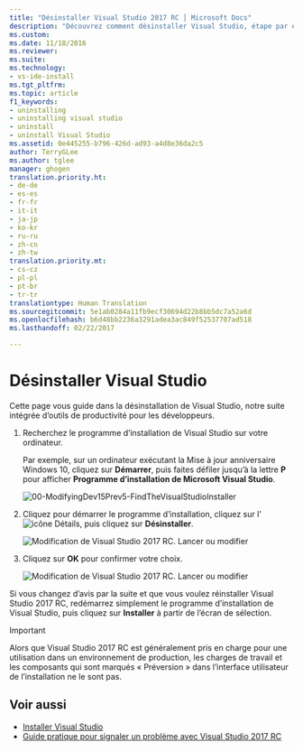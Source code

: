 ```yaml
---
title: "Désinstaller Visual Studio 2017 RC │ Microsoft Docs"
description: "Découvrez comment désinstaller Visual Studio, étape par étape."
ms.custom: 
ms.date: 11/18/2016
ms.reviewer: 
ms.suite: 
ms.technology:
- vs-ide-install
ms.tgt_pltfrm: 
ms.topic: article
f1_keywords:
- uninstalling
- uninstalling visual studio
- uninstall
- uninstall Visual Studio
ms.assetid: 0e445255-b796-426d-ad93-a4d8e36da2c5
author: TerryGLee
ms.author: tglee
manager: ghogen
translation.priority.ht:
- de-de
- es-es
- fr-fr
- it-it
- ja-jp
- ko-kr
- ru-ru
- zh-cn
- zh-tw
translation.priority.mt:
- cs-cz
- pl-pl
- pt-br
- tr-tr
translationtype: Human Translation
ms.sourcegitcommit: 5e1ab0284a11fb9ecf30694d22b8bb5dc7a52a6d
ms.openlocfilehash: b6d48bb2236a3291adea3ac849f52537707ad518
ms.lasthandoff: 02/22/2017

---
```


# <a name="uninstall-visual-studio"></a>Désinstaller Visual Studio
Cette page vous guide dans la désinstallation de Visual Studio, notre suite intégrée d’outils de productivité pour les développeurs.  

1.  Recherchez le programme d’installation de Visual Studio sur votre ordinateur.  

     Par exemple, sur un ordinateur exécutant la Mise à jour anniversaire Windows 10, cliquez sur **Démarrer**, puis faites défiler jusqu’à la lettre **P** pour afficher **Programme d’installation de Microsoft Visual Studio**.  

     ![00-ModifyingDev15Prev5-FindTheVisualStudioInstaller](../install/media/00-modifyingdev15prev5-findthevisualstudioinstaller.png)

2.  Cliquez pour démarrer le programme d’installation, cliquez sur l’![icône Détails](media/vs2017uninstall-UninstallIcon.png), puis cliquez sur **Désinstaller**.  

     ![Modification de Visual Studio 2017 RC. Lancer ou modifier](media/vs2017uninstall-ChooseUninstallFromInstaller.png "Réparer ou désinstaller Visual Studio 2017 RC")  

3.  Cliquez sur **OK** pour confirmer votre choix.

     ![Modification de Visual Studio 2017 RC. Lancer ou modifier](media/vs2017uninstall-UninstallConfirm.png "Confirmer la désinstallation de Visual Studio 2017 RC")  

Si vous changez d’avis par la suite et que vous voulez réinstaller Visual Studio 2017 RC, redémarrez simplement le programme d’installation de Visual Studio, puis cliquez sur **Installer** à partir de l’écran de sélection.

> [!IMPORTANT]
> Alors que Visual Studio 2017 RC est généralement pris en charge pour une utilisation dans un environnement de production, les charges de travail et les composants qui sont marqués « Préversion » dans l’interface utilisateur de l’installation ne le sont pas.

## <a name="see-also"></a>Voir aussi  
* [Installer Visual Studio](install-visual-studio.md)
* [Guide pratique pour signaler un problème avec Visual Studio 2017 RC](../ide/how-to-report-a-problem-with-visual-studio-2017.md)

